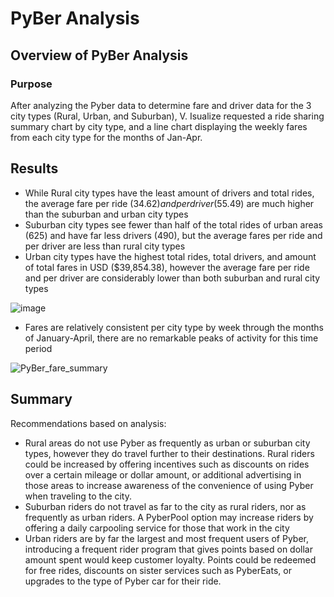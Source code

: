 # PyBer Analysis

## Overview of PyBer Analysis

### Purpose

After analyzing the Pyber data to determine fare and driver data for the 3 city types (Rural, Urban, and Suburban), V. Isualize requested a ride sharing summary chart by city type, and a line chart displaying the weekly fares from each city type for the months of Jan-Apr. 


## Results

* While Rural city types have the least amount of drivers and total rides, the average fare per ride ($34.62) and per driver ($55.49) are much higher than the suburban and urban city types
* Suburban city types see fewer than half of the total rides of urban areas (625) and have far less drivers (490), but the average fares per ride and per driver are less than rural city types
* Urban city types have the highest total rides, total drivers, and amount of total fares in USD ($39,854.38), however the average fare per ride and per driver are considerably lower than both suburban and rural city types

![image](https://user-images.githubusercontent.com/82191831/127427724-c05039e3-ca61-4ce5-acc1-e6548fd57716.png)

* Fares are relatively consistent per city type by week through the months of January-April, there are no remarkable peaks of activity for this time period

![PyBer_fare_summary](https://user-images.githubusercontent.com/82191831/127430293-7fa54aaf-35c0-4220-a936-f34885f08d39.png)



## Summary

Recommendations based on analysis:

* Rural areas do not use Pyber as frequently as urban or suburban city types, however they do travel further to their destinations. Rural riders could be increased by offering incentives such as discounts on rides over a certain mileage or dollar amount, or additional advertising in those areas to increase awareness of the convenience of using Pyber when traveling to the city.
*  Suburban riders do not travel as far to the city as rural riders, nor as frequently as urban riders. A PyberPool option may increase riders by offering a daily carpooling service for those that work in the city
*  Urban riders are by far the largest and most frequent users of Pyber, introducing a frequent rider program that gives points based on dollar amount spent would keep customer loyalty. Points could be redeemed for free rides, discounts on sister services such as PyberEats, or upgrades to the type of Pyber car for their ride. 
